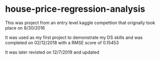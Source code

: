 # house-price-regression-analysis

This was project from an entry level kaggle compettion that orignally took place on 8/30/2016

It was used as my first project to demonstrate my DS skills and was completed on 02/12/2018 with a RMSE score of 0.15453

It was later revisted on 12/7/2019 and updated